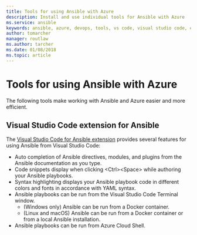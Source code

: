 ```yaml
---
title: Tools for using Ansible with Azure
description: Install and use individual tools for Ansible with Azure
ms.service: ansible
keywords: ansible, azure, devops, tools, vs code, visual studio code, extension
author: tomarcher
manager: routlaw
ms.author: tarcher
ms.date: 01/08/2018
ms.topic: article
---
```


# Tools for using Ansible with Azure

The following tools make working with Ansible and Azure easier and more efficient.

## Visual Studio Code extension for Ansible

The [Visual Studio Code for Ansible extension](https://marketplace.visualstudio.com/items?itemName=vscoss.vscode-ansible) provides several features for using Ansible from Visual Studio Code:

- Auto completion of Ansible directives, modules, and plugins from the Ansible documentation as you type.
- Code snippets display when clicking &lt;Ctrl>&lt;Space> while authoring your Ansible playbooks.
- Syntax highlighting displays your Ansible playbook code in different colors and fonts in accordance with YAML syntax.
- Ansible playbooks can be run from the Visual Studio Code Terminal window.
    - (Windows only) Ansible can be run from a Docker container.
    - (Linux and macOS) Ansible can be run from a Docker container or from a local Ansible installation. 
- Ansible playbooks can be run from Azure Cloud Shell.